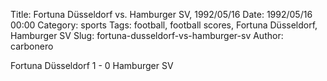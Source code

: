Title: Fortuna Düsseldorf vs. Hamburger SV, 1992/05/16
Date: 1992/05/16 00:00
Category: sports
Tags: football, football scores, Fortuna Düsseldorf, Hamburger SV
Slug: fortuna-dusseldorf-vs-hamburger-sv
Author: carbonero


Fortuna Düsseldorf 1 - 0 Hamburger SV
